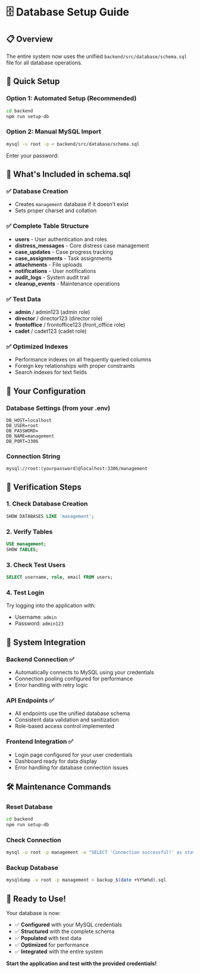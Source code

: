 # 🗄️ Database Setup Guide

## 📋 **Overview**

The entire system now uses the unified `backend/src/database/schema.sql` file for all database operations.

## 🎯 **Quick Setup**

### **Option 1: Automated Setup (Recommended)**

```bash
cd backend
npm run setup-db
```

### **Option 2: Manual MySQL Import**

```bash
mysql -u root -p < backend/src/database/schema.sql
```

Enter your password: ` `

## 📁 **What's Included in schema.sql**

### **✅ Database Creation**

- Creates `management` database if it doesn't exist
- Sets proper charset and collation

### **✅ Complete Table Structure**

- **users** - User authentication and roles
- **distress_messages** - Core distress case management
- **case_updates** - Case progress tracking
- **case_assignments** - Task assignments
- **attachments** - File uploads
- **notifications** - User notifications
- **audit_logs** - System audit trail
- **cleanup_events** - Maintenance operations

### **✅ Test Data**

- **admin** / admin123 (admin role)
- **director** / director123 (director role)
- **frontoffice** / frontoffice123 (front_office role)
- **cadet** / cadet123 (cadet role)

### **✅ Optimized Indexes**

- Performance indexes on all frequently queried columns
- Foreign key relationships with proper constraints
- Search indexes for text fields

## 🔧 **Your Configuration**

### **Database Settings** (from your .env)

```env
DB_HOST=localhost
DB_USER=root
DB_PASSWORD=
DB_NAME=management
DB_PORT=3306
```

### **Connection String**

```
mysql://root:(yourpassword)@localhost:3306/management
```

## 🧪 **Verification Steps**

### **1. Check Database Creation**

```sql
SHOW DATABASES LIKE 'management';
```

### **2. Verify Tables**

```sql
USE management;
SHOW TABLES;
```

### **3. Check Test Users**

```sql
SELECT username, role, email FROM users;
```

### **4. Test Login**

Try logging into the application with:

- Username: `admin`
- Password: `admin123`

## 🔄 **System Integration**

### **Backend Connection** ✅

- Automatically connects to MySQL using your credentials
- Connection pooling configured for performance
- Error handling with retry logic

### **API Endpoints** ✅

- All endpoints use the unified database schema
- Consistent data validation and sanitization
- Role-based access control implemented

### **Frontend Integration** ✅

- Login page configured for your user credentials
- Dashboard ready for data display
- Error handling for database connection issues

## 🛠️ **Maintenance Commands**

### **Reset Database**

```bash
cd backend
npm run setup-db
```

### **Check Connection**

```bash
mysql -u root -p management -e "SELECT 'Connection successful!' as status;"
```

### **Backup Database**

```bash
mysqldump -u root -p management > backup_$(date +%Y%m%d).sql
```

## 🎉 **Ready to Use!**

Your database is now:

- ✅ **Configured** with your MySQL credentials
- ✅ **Structured** with the complete schema
- ✅ **Populated** with test data
- ✅ **Optimized** for performance
- ✅ **Integrated** with the entire system

**Start the application and test with the provided credentials!**
